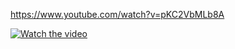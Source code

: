 https://www.youtube.com/watch?v=pKC2VbMLb8A


[![Watch the video](https://search4less.com/wp-content/uploads/2017/02/post-1-s4.jpg)](https://www.youtube.com/watch?v=pKC2VbMLb8A)
